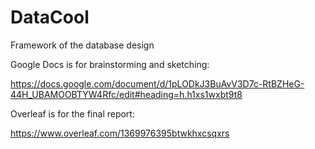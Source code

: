 # DataCool
Framework of the database design

Google Docs is for brainstorming and sketching:

https://docs.google.com/document/d/1pLODkJ3BuAvV3D7c-RtBZHeG-44H_UBAMOOBTYW4Rfc/edit#heading=h.h1xs1wxbt9t8

Overleaf is for the final report:

https://www.overleaf.com/1369976395btwkhxcsqxrs 
